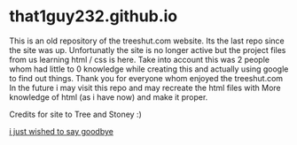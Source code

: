 # that1guy232.github.io
This is an old repository of the treeshut.com website. Its the last repo since the site was up.
Unfortunatly the site is no longer active but the project files from us learning html / css is here. 
Take into account this was 2 people whom had little to 0 knowledge while creating this and actually using google to find out things.
Thank you for everyone whom enjoyed the treeshut.com
In the future i may visit this repo and may recreate the html files with More knowledge of html (as i have now) and make it proper. 

Credits for site to Tree and Stoney :) 
<p id+"Bye"><a href="./images/goodbye.jpg"> i just wished to say goodbye</a></p>
